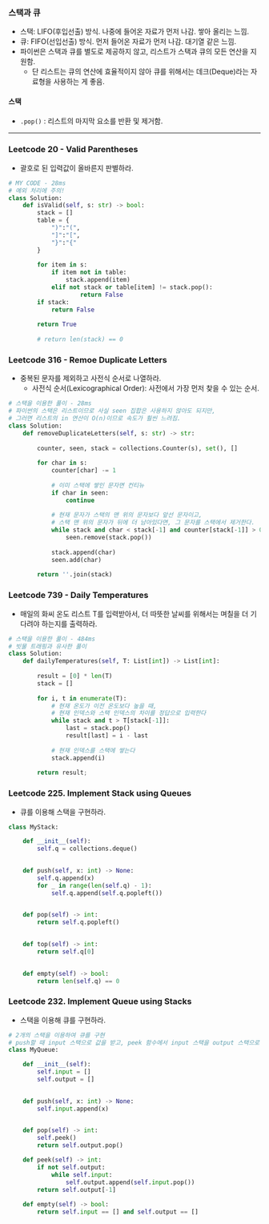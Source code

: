 ### 스택과 큐

* 스택: LIFO(후입선출) 방식. 나중에 들어온 자료가 먼저 나감. 쌓아 올리는 느낌.
* 큐: FIFO(선입선출) 방식. 먼저 들어온 자료가 먼저 나감. 대기열 같은 느낌.
* 파이썬은 스택과 큐를 별도로 제공하지 않고, 리스트가 스택과 큐의 모든 연산을 지원함.
  * 단 리스트는 큐의 연산에 효율적이지 않아 큐를 위해서는 데크(Deque)라는 자료형을 사용하는 게 좋음.

#### 스택

* `.pop()` : 리스트의 마지막 요소를 반환 및 제거함.

---

### Leetcode 20 - Valid Parentheses

* 괄호로 된 입력값이 올바른지 판별하라.

```python
# MY CODE - 28ms
# 예외 처리에 주의!
class Solution:
    def isValid(self, s: str) -> bool:
        stack = []
        table = {
            ")":"(",
            "]":"[",
            "}":"{"
        }
        
        for item in s:
            if item not in table:
                stack.append(item)
            elif not stack or table[item] != stack.pop():
                    return False
        if stack:
            return False
        
        return True
    	
        # return len(stack) == 0
```

### Leetcode 316 - Remoe Duplicate Letters

* 중복된 문자를 제외하고 사전식 순서로 나열하라.
  * 사전식 순서(Lexicographical Order): 사전에서 가장 먼저 찾을 수 있는 순서.

```python
# 스택을 이용한 풀이 - 28ms
# 파이썬의 스택은 리스트이므로 사실 seen 집합은 사용하지 않아도 되지만,
# 그러면 리스트의 in 연산이 O(n)이므로 속도가 훨씬 느려짐.
class Solution:
    def removeDuplicateLetters(self, s: str) -> str:
        
        counter, seen, stack = collections.Counter(s), set(), []
        
        for char in s:
            counter[char] -= 1
            
            # 이미 스택에 쌓인 문자면 컨티뉴
            if char in seen:
                continue
            
            # 현재 문자가 스택의 맨 위의 문자보다 앞선 문자이고,
            # 스택 맨 위의 문자가 뒤에 더 남아있다면, 그 문자를 스택에서 제거한다.
            while stack and char < stack[-1] and counter[stack[-1]] > 0:
                seen.remove(stack.pop())
            
            stack.append(char)
            seen.add(char)
        
        return ''.join(stack)
```

### Leetcode 739 - Daily Temperatures

*  매일의 화씨 온도 리스트 T를 입력받아서, 더 따뜻한 날씨를 위해서는 며칠을 더 기다려야 하는지를 출력하라.

```python
# 스택을 이용한 풀이 - 484ms
# 빗물 트래핑과 유사한 풀이
class Solution:
    def dailyTemperatures(self, T: List[int]) -> List[int]:
        
        result = [0] * len(T)
        stack = []
        
        for i, t in enumerate(T):
            # 현재 온도가 이전 온도보다 높을 때,
            # 현재 인덱스와 스택 인덱스의 차이를 정답으로 입력한다
            while stack and t > T[stack[-1]]:
                last = stack.pop()
                result[last] = i - last
            
            # 현재 인덱스를 스택에 쌓는다
            stack.append(i)
        
        return result;
```

### Leetcode 225. Implement Stack using Queues

* 큐를 이용해 스택을 구현하라.

```python
class MyStack:

    def __init__(self):
        self.q = collections.deque()
        

    def push(self, x: int) -> None:
        self.q.append(x)
        for _ in range(len(self.q) - 1):
            self.q.append(self.q.popleft())
        

    def pop(self) -> int:
        return self.q.popleft()
        

    def top(self) -> int:
        return self.q[0]
        

    def empty(self) -> bool:
        return len(self.q) == 0
```

### Leetcode 232. Implement Queue using Stacks

* 스택을 이용해 큐를 구현하라.

```python
# 2개의 스택을 이용하여 큐를 구현
# push할 때 input 스택으로 값을 받고, peek 함수에서 input 스택을 output 스택으로 옮겨 순서를 뒤집음
class MyQueue:

    def __init__(self):
        self.input = []
        self.output = []
        

    def push(self, x: int) -> None:
        self.input.append(x)
        

    def pop(self) -> int:
        self.peek()
        return self.output.pop()

    def peek(self) -> int:
        if not self.output:
            while self.input:
                self.output.append(self.input.pop())
        return self.output[-1]
        
    def empty(self) -> bool:
        return self.input == [] and self.output == []
```

